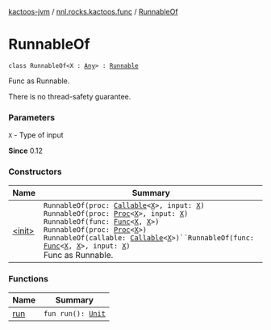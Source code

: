 [kactoos-jvm](../../index.md) / [nnl.rocks.kactoos.func](../index.md) / [RunnableOf](./index.md)

# RunnableOf

`class RunnableOf<X : `[`Any`](https://kotlinlang.org/api/latest/jvm/stdlib/kotlin/-any/index.html)`> : `[`Runnable`](http://docs.oracle.com/javase/8/docs/api/java/lang/Runnable.html)

Func as Runnable.

There is no thread-safety guarantee.

### Parameters

`X` - Type of input

**Since**
0.12

### Constructors

| Name | Summary |
|---|---|
| [&lt;init&gt;](-init-.md) | `RunnableOf(proc: `[`Callable`](http://docs.oracle.com/javase/8/docs/api/java/util/concurrent/Callable.html)`<`[`X`](index.md#X)`>, input: `[`X`](index.md#X)`)`<br>`RunnableOf(proc: `[`Proc`](../../nnl.rocks.kactoos/-proc/index.md)`<`[`X`](index.md#X)`>, input: `[`X`](index.md#X)`)`<br>`RunnableOf(func: `[`Func`](../../nnl.rocks.kactoos/-func/index.md)`<`[`X`](index.md#X)`, `[`X`](index.md#X)`>)`<br>`RunnableOf(proc: `[`Proc`](../../nnl.rocks.kactoos/-proc/index.md)`<`[`X`](index.md#X)`>)`<br>`RunnableOf(callable: `[`Callable`](http://docs.oracle.com/javase/8/docs/api/java/util/concurrent/Callable.html)`<`[`X`](index.md#X)`>)``RunnableOf(func: `[`Func`](../../nnl.rocks.kactoos/-func/index.md)`<`[`X`](index.md#X)`, `[`X`](index.md#X)`>, input: `[`X`](index.md#X)`)`<br>Func as Runnable. |

### Functions

| Name | Summary |
|---|---|
| [run](run.md) | `fun run(): `[`Unit`](https://kotlinlang.org/api/latest/jvm/stdlib/kotlin/-unit/index.html) |
